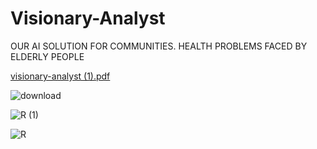 # Visionary-Analyst
OUR AI SOLUTION FOR COMMUNITIES.
HEALTH PROBLEMS FACED BY ELDERLY PEOPLE

[visionary-analyst (1).pdf](https://github.com/Visionary-Analyst/Visionary-Analyst/files/12501762/visionary-analyst.1.pdf)

![download](https://github.com/Visionary-Analyst/Visionary-Analyst/assets/142450984/5beb5240-0f8b-4c5e-a606-f55fc7a1f13b)

![R (1)](https://github.com/Visionary-Analyst/Visionary-Analyst/assets/142450984/84e3cec3-72a2-42c5-9a4e-af9b4a3f75ad)

![R](https://github.com/Visionary-Analyst/Visionary-Analyst/assets/142450984/56129df2-636b-4480-ba25-978466b829e4)

